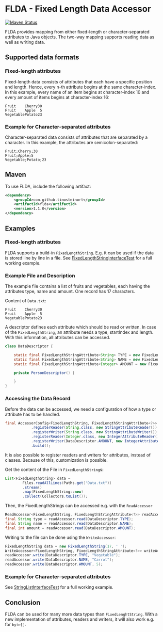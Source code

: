 # FLDA - Fixed Length Data Accessor

[![Maven Status](https://maven-badges.herokuapp.com/maven-central/com.github.tinosteinort/flda/badge.svg?style=flat)](http://mvnrepository.com/artifact/com.github.tinosteinort/flda)

FLDA provides mapping from either fixed-length or character-separated attributes to Java objects. The two-way mapping supports reading data as well as writing data. 

## Supported data formats
### Fixed-length attributes
Fixed-length data consists of attributes that each have a specific position and length. Hence, every n-th attribute begins at the same character-index. In this example, every name of an item begins at character-index 10 and every amount of items begins at character-index 16:  
```
Fruit    Cherry30
Fruit    Apple  5
VegetablePotato23
```

### Example for Character-separated attributes
Character-separated data consists of attributes that are separated by a character. In this example, the attributes are semicolon-separated: 
```
Fruit;Cherry;30
Fruit;Apple;5
Vegetable;Potato;23
```

## Maven

To use FLDA, include the following artifact:
```xml
<dependency>
    <groupId>com.github.tinosteinort</groupId>
    <artifactId>flda</artifactId>
    <version>1.1.0</version>
</dependency>
```

## Examples
### Fixed-length attributes
FLDA supports a build-in `FixedLengthString`. E.g. it can be used if the data is stored line by line in a file. See [FixedLengthStringInterfaceTest](src/test/java/com/github/tinosteinort/flda/interfaces/fixedlengthstring/fullexample/FixedLengthStringInterfaceTest.java) for a full working example.

### Example File and Description
The example file contains a list of fruits and vegetables, each having the attributes 
type, name and amount. One record has 17 characters.
 
Content of `Data.txt`:
```
Fruit    Cherry30
Fruit    Apple  5
VegetablePotato23
```

A descriptor defines each attribute which should be read or written.
 In case of the `FixedLengthString`, an attribute needs a type, startIndex
 and length. With this information, all attributes can be accessed.
```java
class DataDescriptor {

    static final FixedLengthStringAttribute<String> TYPE = new FixedLengthStringAttribute<>(String.class, 0, 9);
    static final FixedLengthStringAttribute<String> NAME = new FixedLengthStringAttribute<>(String.class, 9, 6);
    static final FixedLengthStringAttribute<Integer> AMOUNT = new FixedLengthStringAttribute<>(Integer.class, 15, 2);

    private PersonDescriptor() {

    }
}
```

### Accessing the Data Record
Before the data can be accessed, we need a configuration of how a
 type or attribute has to be handled.
```java
final AccessorConfig<FixedLengthString, FixedLengthStringAttribute<?>> config = new AccessorConfigBuilder<FixedLengthString, FixedLengthStringAttribute<?>>()
            .registerReader(String.class, new StringAttributeReader())
            .registerWriter(String.class, new StringAttributeWriter())
            .registerReader(Integer.class, new IntegerAttributeReader())
            .registerWriter(DataDescriptor.AMOUNT, new IntegerAttributeWriter(StringFitter.Alignment.RIGHT, ' '))
            .build();
```
It is also possible to register readers and writers for attributes, instead of classes.
 Because of this, customization is possible.

Get the content of the File in `FixedLengthString`s:
```java
List<FixedLengthString> data = 
        Files.readAllLines(Paths.get("Data.txt"))
        .stream()
        .map(FixedLengthString::new)
        .collect(Collectors.toList());
```

Then, the FixedLengthStrings can be accessed e.g. with the `ReadAccessor`
```java
ReadAccessor<FixedLengthString, FixedLengthStringAttribute<?>> readAccessor = new ReadAccessor<>(config, data)
final String type = readAccessor.read(DataDescriptor.TYPE);
final String name = readAccessor.read(DataDescriptor.NAME);
final int amount = readAccessor.read(DataDescriptor.AMOUNT);
```

Writing to the file can be done using the `WriteAccessor`:
```java
FixedLengthString data = new FixedLengthString(17, ' ');
WriteAccessor<FixedLengthString, FixedLengthStringAttribute<?>> writeAccessor = new WriteAccessor<>(config, data)
readAccessor.write(DataDescriptor.TYPE, "Vegetable");
readAccessor.write(DataDescriptor.NAME, "Carrot");
readAccessor.write(DataDescriptor.AMOUNT, 5);
```

### Example for Character-separated attributes
See [StringListInterfaceTest](src/test/java/com/github/tinosteinort/flda/interfaces/stringlist/fullexample/StringListInterfaceTest.java) for a full working example. 

## Conclusion
FLDA can be used for many more data types than `FixedLenghtString`.
 With a new implementation of attributes, readers and writers, it will
 also work e.g. for `byte[]`.